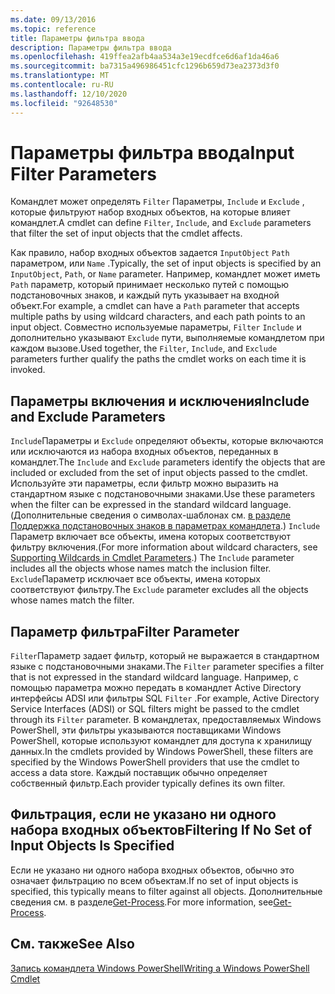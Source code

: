 ```yaml
---
ms.date: 09/13/2016
ms.topic: reference
title: Параметры фильтра ввода
description: Параметры фильтра ввода
ms.openlocfilehash: 419ffea2afb4aa534a3e19ecdfce6d6af1da46a6
ms.sourcegitcommit: ba7315a496986451cfc1296b659d73ea2373d3f0
ms.translationtype: MT
ms.contentlocale: ru-RU
ms.lasthandoff: 12/10/2020
ms.locfileid: "92648530"
---
```

# <a name="input-filter-parameters"></a><span data-ttu-id="88e28-103">Параметры фильтра ввода</span><span class="sxs-lookup"><span data-stu-id="88e28-103">Input Filter Parameters</span></span>

<span data-ttu-id="88e28-104">Командлет может определять `Filter` Параметры, `Include` и `Exclude` , которые фильтруют набор входных объектов, на которые влияет командлет.</span><span class="sxs-lookup"><span data-stu-id="88e28-104">A cmdlet can define `Filter`, `Include`, and `Exclude` parameters that filter the set of input objects that the cmdlet affects.</span></span>

<span data-ttu-id="88e28-105">Как правило, набор входных объектов задается `InputObject` `Path` параметром, или `Name` .</span><span class="sxs-lookup"><span data-stu-id="88e28-105">Typically, the set of input objects is specified by an `InputObject`, `Path`, or `Name` parameter.</span></span> <span data-ttu-id="88e28-106">Например, командлет может иметь `Path` параметр, который принимает несколько путей с помощью подстановочных знаков, и каждый путь указывает на входной объект.</span><span class="sxs-lookup"><span data-stu-id="88e28-106">For example, a cmdlet can have a `Path` parameter that accepts multiple paths by using wildcard characters, and each path points to an input object.</span></span> <span data-ttu-id="88e28-107">Совместно используемые параметры, `Filter` `Include` и дополнительно указывают `Exclude` пути, выполняемые командлетом при каждом вызове.</span><span class="sxs-lookup"><span data-stu-id="88e28-107">Used together, the `Filter`, `Include`, and `Exclude` parameters further qualify the paths the cmdlet works on each time it is invoked.</span></span>

## <a name="include-and-exclude-parameters"></a><span data-ttu-id="88e28-108">Параметры включения и исключения</span><span class="sxs-lookup"><span data-stu-id="88e28-108">Include and Exclude Parameters</span></span>

<span data-ttu-id="88e28-109">`Include`Параметры и `Exclude` определяют объекты, которые включаются или исключаются из набора входных объектов, переданных в командлет.</span><span class="sxs-lookup"><span data-stu-id="88e28-109">The `Include` and `Exclude` parameters identify the objects that are included or excluded from the set of input objects passed to the cmdlet.</span></span> <span data-ttu-id="88e28-110">Используйте эти параметры, если фильтр можно выразить на стандартном языке с подстановочными знаками.</span><span class="sxs-lookup"><span data-stu-id="88e28-110">Use these parameters when the filter can be expressed in the standard wildcard language.</span></span> <span data-ttu-id="88e28-111">(Дополнительные сведения о символах-шаблонах см. [в разделе Поддержка подстановочных знаков в параметрах командлета](./supporting-wildcard-characters-in-cmdlet-parameters.md).) `Include` Параметр включает все объекты, имена которых соответствуют фильтру включения.</span><span class="sxs-lookup"><span data-stu-id="88e28-111">(For more information about wildcard characters, see [Supporting Wildcards in Cmdlet Parameters](./supporting-wildcard-characters-in-cmdlet-parameters.md).) The `Include` parameter includes all the objects whose names match the inclusion filter.</span></span> <span data-ttu-id="88e28-112">`Exclude`Параметр исключает все объекты, имена которых соответствуют фильтру.</span><span class="sxs-lookup"><span data-stu-id="88e28-112">The `Exclude` parameter excludes all the objects whose names match the filter.</span></span>

## <a name="filter-parameter"></a><span data-ttu-id="88e28-113">Параметр фильтра</span><span class="sxs-lookup"><span data-stu-id="88e28-113">Filter Parameter</span></span>

<span data-ttu-id="88e28-114">`Filter`Параметр задает фильтр, который не выражается в стандартном языке с подстановочными знаками.</span><span class="sxs-lookup"><span data-stu-id="88e28-114">The `Filter` parameter specifies a filter that is not expressed in the standard wildcard language.</span></span> <span data-ttu-id="88e28-115">Например, с помощью параметра можно передать в командлет Active Directory интерфейсы ADSI или фильтры SQL `Filter` .</span><span class="sxs-lookup"><span data-stu-id="88e28-115">For example, Active Directory Service Interfaces (ADSI) or SQL filters might be passed to the cmdlet through its `Filter` parameter.</span></span> <span data-ttu-id="88e28-116">В командлетах, предоставляемых Windows PowerShell, эти фильтры указываются поставщиками Windows PowerShell, которые используют командлет для доступа к хранилищу данных.</span><span class="sxs-lookup"><span data-stu-id="88e28-116">In the cmdlets provided by Windows PowerShell, these filters are specified by the Windows PowerShell providers that use the cmdlet to access a data store.</span></span> <span data-ttu-id="88e28-117">Каждый поставщик обычно определяет собственный фильтр.</span><span class="sxs-lookup"><span data-stu-id="88e28-117">Each provider typically defines its own filter.</span></span>

## <a name="filtering-if-no-set-of-input-objects-is-specified"></a><span data-ttu-id="88e28-118">Фильтрация, если не указано ни одного набора входных объектов</span><span class="sxs-lookup"><span data-stu-id="88e28-118">Filtering If No Set of Input Objects Is Specified</span></span>

<span data-ttu-id="88e28-119">Если не указано ни одного набора входных объектов, обычно это означает фильтрацию по всем объектам.</span><span class="sxs-lookup"><span data-stu-id="88e28-119">If no set of input objects is specified, this typically means to filter against all objects.</span></span> <span data-ttu-id="88e28-120">Дополнительные сведения см. в разделе[Get-Process](/powershell/module/Microsoft.PowerShell.Management/Get-Process).</span><span class="sxs-lookup"><span data-stu-id="88e28-120">For more information, see[Get-Process](/powershell/module/Microsoft.PowerShell.Management/Get-Process).</span></span>

## <a name="see-also"></a><span data-ttu-id="88e28-121">См. также</span><span class="sxs-lookup"><span data-stu-id="88e28-121">See Also</span></span>

[<span data-ttu-id="88e28-122">Запись командлета Windows PowerShell</span><span class="sxs-lookup"><span data-stu-id="88e28-122">Writing a Windows PowerShell Cmdlet</span></span>](./writing-a-windows-powershell-cmdlet.md)
